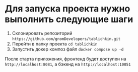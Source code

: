 # Для запуска проекта нужно выполнить следующие шаги
1. Склонировать репозиторий
   `https://github.com/gnomDevelopers/tablichkin.git`
2. Перейти в папку проекта
   `cd tablichkin `
3. Запустить докер композ файл
   `docker compose up -d`

После старта приложения, фронтенд будет доступен на `http://localhost:8081`, а бэкенд на `http://localhost:10051`
